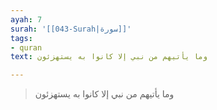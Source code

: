 ```yaml
---
ayah: 7
surah: '[[043-Surah|سورة]]'
tags:
- quran
text: وما يأتيهم من نبي إلا كانوا به يستهزئون

---
```

> وما يأتيهم من نبي إلا كانوا به يستهزئون
